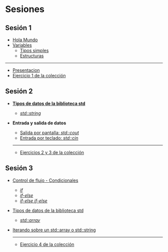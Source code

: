 # Sesiones

## Sesión 1

  * [Hola Mundo](./temario/holamundo/README.md)
  * [Variables](./temario/variables/README.md)
    * [Tipos simples](./temario/variables/tipossimples.md)
    * [Estructuras](./temario/variables/estructuras.md)
  
  -------------------------------------------------------

  * [Presentacion](./presentaciones/Sesion1.pdf)
  * [Ejercicio 1 de la colección](./EJERCICIOS.md)

## Sesión 2
* **[Tipos de datos de la biblioteca std](./temario/datosstd/README.md)**
    * [_std::string_](./temario/datosstd/string.md) 

* **Entrada y salida de datos**
  * [Salida por pantalla: _std::cout_](./temario/inout/cincout.md)
  * [Entrada por teclado: _std::cin_](./temario/inout/cincout.md)
  
  --------------------------------------------------------

  * [Ejercicios 2 y 3 de la colección](./EJERCICIOS.md)

## Sesión 3
* [Control de flujo - Condicionales](./temario/flujo/README.md)
  * [_if_](./temario/flujo/ifelse.md)
  * [_if-else_](./temario/flujo/ifelse.md)
  * [_if-else if-else_](./temario/flujo/ifelse.md)
* [Tipos de datos de la biblioteca std](./temario/datosstd/README.md)
  * [_std::array_](./temario/datosstd/array.md)
* [Iterando sobre un std::array o std::string](./temario/flujo/forelem.md)

  --------------------------------------------------------

  * [Ejercicio 4 de la colección](./EJERCICIOS.md)

